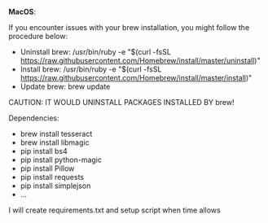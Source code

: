 **MacOS**:

If you encounter issues with your brew installation, you might follow the procedure below:

* Uninstall brew: /usr/bin/ruby -e "$(curl -fsSL https://raw.githubusercontent.com/Homebrew/install/master/uninstall)"
* Install brew: /usr/bin/ruby -e "$(curl -fsSL https://raw.githubusercontent.com/Homebrew/install/master/install)"
* Update brew: brew update

CAUTION: IT WOULD UNINSTALL PACKAGES INSTALLED BY brew!
 
Dependencies:

* brew install tesseract
* brew install libmagic
* pip install bs4
* pip install python-magic
* pip install Pillow
* pip install requests
* pip install simplejson
* ...

I will create requirements.txt and setup script when time allows